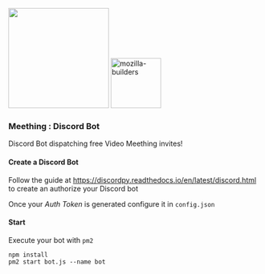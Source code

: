 <img src="https://i.imgur.com/XS79fTC.png" width=200> <img width="100" alt="mozilla-builders" src="https://user-images.githubusercontent.com/1423657/81992335-85346480-9643-11ea-8754-8275e98e06bc.png">

### Meething : Discord Bot
Discord Bot dispatching free Video Meething invites!

#### Create a Discord Bot
Follow the guide at https://discordpy.readthedocs.io/en/latest/discord.html to create an authorize your Discord bot

Once your *Auth Token* is generated configure it in `config.json`

#### Start
Execute your bot with `pm2`
```
npm install
pm2 start bot.js --name bot
```
